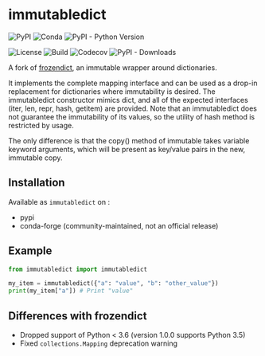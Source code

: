 # immutabledict

![PyPI](https://img.shields.io/pypi/v/immutabledict) ![Conda](https://img.shields.io/conda/vn/conda-forge/immutabledict) ![PyPI - Python Version](https://img.shields.io/pypi/pyversions/immutabledict)

![License](https://img.shields.io/pypi/l/immutabledict) ![Build](https://img.shields.io/travis/com/corenting/immutabledict/master) ![Codecov](https://img.shields.io/codecov/c/github/corenting/immutabledict) ![PyPI - Downloads](https://img.shields.io/pypi/dm/immutabledict)

A fork of [frozendict](https://github.com/slezica/python-frozendict), an immutable wrapper around dictionaries.

It implements the complete mapping interface and can be used as a drop-in replacement for dictionaries where immutability is desired.
The immutabledict constructor mimics dict, and all of the expected interfaces (iter, len, repr, hash, getitem) are provided. Note that an immutabledict does not guarantee the immutability of its values, so the utility of hash method is restricted by usage.

The only difference is that the copy() method of immutable takes variable keyword arguments, which will be present as key/value pairs in the new, immutable copy.

## Installation

Available as `immutabledict` on :
- pypi
- conda-forge (community-maintained, not an official release)

## Example

```python
from immutabledict import immutabledict

my_item = immutabledict({"a": "value", "b": "other_value"})
print(my_item["a"]) # Print "value"
```

## Differences with frozendict

- Dropped support of Python < 3.6 (version 1.0.0 supports Python 3.5)
- Fixed `collections.Mapping` deprecation warning
